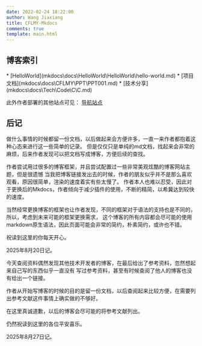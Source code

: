 ```yaml
---
date: 2022-02-24 18:22:00
author: Wang Jiaxiang
title: CFLMY-Mkdocs
comments: true
template: main.html
---
```

## 博客索引
<div class="grid cards" markdown>
* [HelloWorld](mkdocs\docs\HelloWorld\HelloWorld\hello-world.md)
* [项目文档](mkdocs\docs\CFLMY\PPT\PPT001.md)
* [技术分享](mkdocs\docs\Tech\Code\C\C.md)
</div>

此外作者部署的其他站点可见：
[导航站点](https://guide.cflmy.cn)

## 后记
做什么事情的时候都留一份文档，以后做起来会方便许多，一直一来作者都抱着这种心态来进行这一些简单的记录。
但是仅仅只是单纯的md文档，找起来会非常的麻烦，后来作者发现可以把文档写成博客，方便后续的查找。

作者尝试用过很多的博客框架，并且尝试配置过一些非常美观炫酷的博客网站主题，但是很遗憾
当我把博客链接发出去的时候，作者的朋友似乎并不是那么喜欢观看，原因很简单，渲染的速度着实有些太慢了。
作者本人也难以忍受，因此对于更换后的Mkdocs，作者倾向于减少插件的使用，不断的精简，以希冀达到较快的速度。

当然经常更换博客的框架也让作者发现，不同的框架对于语法的支持也是不同的，所以，考虑到未来可能的框架更换需求，
这个博客的所有内容都会尽可能的使用markdown原生语法，因此页面可能会非常的简约，朴素简约，或许也不错。

祝读到这里的你每天开心。

2025年8月20日记。

今天查阅资料偶然发现其他技术开发者的博客，在最后给出了参考资料，忽然想起来自己写的东西似乎一直没有
写过参考资料，甚至有时候查阅了他人的博客也没有给出一个链接。

作者从开始写博客的时候的目的是留一份文档，以后查阅起来比较方便，在需要列出参考文献这件事情上确实做的不够好。

在这里真诚道歉，以后的博客会尽可能的将参考文献列出。

仍然祝读到这里的各位平安喜乐。

2025年8月27日记。